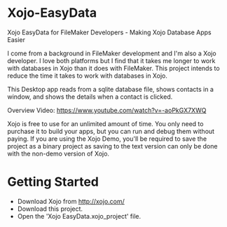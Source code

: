 # Xojo-EasyData
Xojo EasyData for FileMaker Developers - Making Xojo Database Apps Easier

I come from a background in FileMaker development and I'm also a Xojo developer. I love both platforms but I find that it takes me longer to work with databases in Xojo than it does with FileMaker. This project intends to reduce the time it takes to work with databases in Xojo.

This Desktop app reads from a sqlite database file, shows contacts in a window, and shows the details when a contact is clicked.

Overview Video: https://www.youtube.com/watch?v=-aoPkGX7XWQ

Xojo is free to use for an unlimited amount of time. You only need to purchase it to build your apps, but you can run and debug them without paying. If you are using the Xojo Demo, you'll be required to save the project as a binary project as saving to the text version can only be done with the non-demo version of Xojo.

# Getting Started
- Download Xojo from http://xojo.com/
- Download this project.
- Open the 'Xojo EasyData.xojo_project' file.
